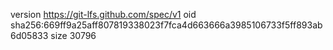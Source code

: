 version https://git-lfs.github.com/spec/v1
oid sha256:669ff9a25aff807819338023f7fca4d663666a3985106733f5ff893ab6d05833
size 30796
